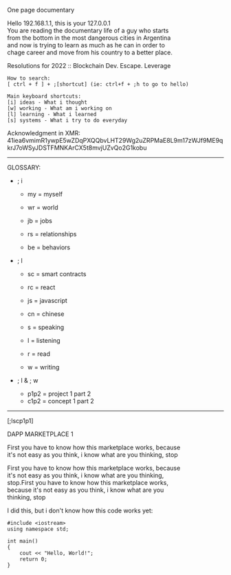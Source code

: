 One page documentary  
    
Hello 192.168.1.1, this is your 127.0.0.1  
You are reading the documentary life of a guy who starts  
from the bottom in the most dangerous cities in Argentina  
and now is trying to learn as much as he can in order to  
chage career and move from his country to a better place.  
  
Resolutions for 2022 :: Blockchain Dev. Escape. Leverage  

    How to search:  
    [ ctrl + f ] + ;[shortcut] (ie: ctrl+f + ;h to go to hello)  
    
    Main keyboard shortcuts:  
    [i] ideas - What i thought  
    [w] working - What am i working on  
    [l] learning - What i learned  
    [s] systems - What i try to do everyday  

Acknowledgment in XMR:  
41iea6vmimR1ywpE5wZDqPXQQbvLHT29Wg2uZRPMaE8L9m17zWJf9ME9qkrJ7oWSyJDSTFMNKArCX5t8mvjUZvQo2G1kobu  

  ---  

GLOSSARY:  
- ; i
    - my = myself
    - wr = world  

    - jb = jobs
    - rs = relationships
    - be = behaviors

- ; l
    - sc = smart contracts  
    - rc = react
    - js = javascript  

    - cn = chinese  
    - s = speaking  
    - l = listening  
    - r = read  
    - w = writing  

- ; l & ; w
    - p1p2 = project 1 part 2 
    - c1p2 = concept 1 part 2

---  

[;lscp1p1]  

DAPP MARKETPLACE 1  
  
First you have to know how this marketplace works, because  
it's not easy as you think, i know what are you thinking, stop    
  
First you have to know how this marketplace works, because  
it's not easy as you think, i know what are you thinking,  
stop.First you have to know how this marketplace works,  
because it's not easy as you think, i know what are you  
thinking, stop  
  
I did this, but i don't know how this code works yet:  
  
    #include <iostream>
    using namespace std;

    int main() 
    {
        cout << "Hello, World!";
        return 0;
    } 